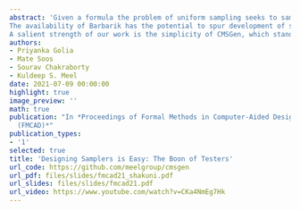 ```yaml
---
abstract: 'Given a formula the problem of uniform sampling seeks to sample solutions of uniformly at random. Uniform sampling is a fundamental problem with a wide variety of applications. The computational intractability of uniform sampling has led to the development of several samplers that heavily rely on heuristics and are not accompanied by theoretical analysis of their distribution. Recently, Chakraborty and Meel (2019) designed the first scalable sampling tester, Barbarik, based on a grey-box sampling technique for testing if the distribution, according to which the given sampler is sampling, is close to the uniform or far from uniform. While the theoretical analysis of Barbarik provides only unconditional soundness guarantees, the empirical evaluation of Barbarik did show its success in determining that some of the off-the-shelf samplers were far from a uniform sampler.
The availability of Barbarik has the potential to spur development of samplers and testing techniques such that developers can design sampling methods that can be accepted by Barbarik even though these samplers may not be amenable to a detailed mathematical analysis. In this paper, we present the realization of this aforementioned promise. Based on the flexibility offered by CryptoMiniSat, we design a sampler CMSGen that promises the achievement of sweet spot of the quality of distributions and runtime performance. In particular, CMSGen achieves significant runtime performance improvement over the existing samplers. We conduct two case studies, and demonstrate that the usage of CMSGen leads to significant runtime improvements in the context of combinatorial testing and functional synthesis.
A salient strength of our work is the simplicity of CMSGen, which stands in contrast to complicated algorithmic schemes developed in the past that fail to attain desired quality of distributions with practical runtime performance.'
authors:
- Priyanka Golia
- Mate Soos
- Sourav Chakraborty
- Kuldeep S. Meel
date: 2021-07-09 00:00:00
highlight: true
image_preview: ''
math: true
publication: "In *Proceedings of Formal Methods in Computer-Aided Design
  (FMCAD)*"
publication_types:
- '1'
selected: true
title: 'Designing Samplers is Easy: The Boon of Testers'
url_code: https://github.com/meelgroup/cmsgen
url_pdf: files/slides/fmcad21_shakuni.pdf
url_slides: files/slides/fmcad21.pdf
url_video: https://www.youtube.com/watch?v=CKa4NmEg7Hk
---
```


